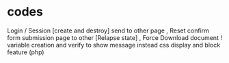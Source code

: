 # codes
Login / Session [create and destroy] send to other page , 
Reset confirm form submission page to other [Relapse state] ,
Force Download document !
variable creation and verify to show message instead css display and block feature (php)
